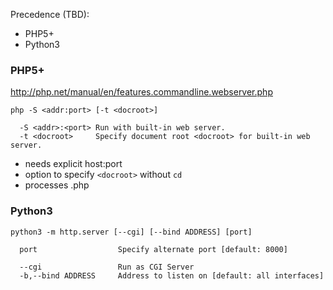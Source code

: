 Precedence (TBD):

- PHP5+
- Python3

### PHP5+

http://php.net/manual/en/features.commandline.webserver.php

```
php -S <addr:port> [-t <docroot>]

  -S <addr>:<port> Run with built-in web server.
  -t <docroot>     Specify document root <docroot> for built-in web server.
```

 * needs explicit host:port
 * option to specify `<docroot>` without `cd`
 * processes .php

### Python3

```
python3 -m http.server [--cgi] [--bind ADDRESS] [port]

  port                  Specify alternate port [default: 8000]

  --cgi                 Run as CGI Server
  -b,--bind ADDRESS     Address to listen on [default: all interfaces]

```
